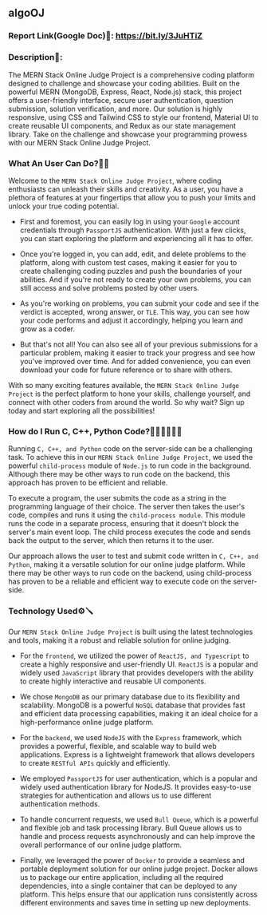 ## algoOJ

### Report Link(Google Doc)🔗: https://bit.ly/3JuHTiZ

### Description📄:
The MERN Stack Online Judge Project is a comprehensive coding platform designed to challenge and showcase your coding abilities. Built on the powerful MERN (MongoDB, Express, React, Node.js) stack, this project offers a user-friendly interface, secure user authentication, question submission, solution verification, and more. Our solution is highly responsive, using CSS and Tailwind CSS to style our frontend, Material UI to create reusable UI components, and Redux as our state management library. Take on the challenge and showcase your programming prowess with our MERN Stack Online Judge Project.

### What An User Can Do?🤔💭
Welcome to the `MERN Stack Online Judge Project`, where coding enthusiasts can unleash their skills and creativity. As a user, you have a plethora of features at your fingertips that allow you to push your limits and unlock your true coding potential.

  - First and foremost, you can easily log in using your `Google` account credentials through `PassportJS` authentication. With just a few clicks, you can start exploring the platform and experiencing all it has to offer.

  - Once you're logged in, you can add, edit, and delete problems to the platform, along with custom test cases, making it easier for you to create challenging coding puzzles and push the boundaries of your abilities. And if you're not ready to create your own problems, you can still access and solve problems posted by other users.

  - As you're working on problems, you can submit your code and see if the verdict is accepted, wrong answer, or `TLE`. This way, you can see how your code performs and adjust it accordingly, helping you learn and grow as a coder.

  - But that's not all! You can also see all of your previous submissions for a particular problem, making it easier to track your progress and see how you've improved over time. And for added convenience, you can even download your code for future reference or to share with others.

With so many exciting features available, the `MERN Stack Online Judge Project` is the perfect platform to hone your skills, challenge yourself, and connect with other coders from around the world. 
So why wait? Sign up today and start exploring all the possibilities!

### How do I Run C, C++, Python Code?🧑🏻‍💻🏃🏻‍♂️
Running `C, C++, and Python` code on the server-side can be a challenging task. To achieve this in our `MERN Stack Online Judge Project`, we used the powerful `child-process` module of `Node.js` to run code in the background. Although there may be other ways to run code on the backend, this approach has proven to be efficient and reliable.

To execute a program, the user submits the code as a string in the programming language of their choice. The server then takes the user's code, compiles and runs it using the `child-process module`. This module runs the code in a separate process, ensuring that it doesn't block the server's main event loop. The child process executes the code and sends back the output to the server, which then returns it to the user.

Our approach allows the user to test and submit code written in `C, C++, and Python`, making it a versatile solution for our online judge platform. While there may be other ways to run code on the backend, using child-process has proven to be a reliable and efficient way to execute code on the server-side.

### Technology Used⚙️🪛
Our `MERN Stack Online Judge Project` is built using the latest technologies and tools, making it a robust and reliable solution for online judging.

  - For the `frontend`, we utilized the power of `ReactJS, and Typescript` to create a highly responsive and user-friendly UI. `ReactJS` is a popular and widely used `JavaScript` library that provides developers with the ability to create highly interactive and reusable UI components.

  - We chose `MongoDB` as our primary database due to its flexibility and scalability. MongoDB is a powerful `NoSQL` database that provides fast and efficient data processing capabilities, making it an ideal choice for a high-performance online judge platform.

  - For the `backend`, we used `NodeJS` with the `Express` framework, which provides a powerful, flexible, and scalable way to build web applications. Express is a lightweight framework that allows developers to create `RESTful APIs` quickly and efficiently.

  - We employed `PassportJS` for user authentication, which is a popular and widely used authentication library for NodeJS. It provides easy-to-use strategies for authentication and allows us to use different authentication methods.

  - To handle concurrent requests, we used `Bull Queue`, which is a powerful and flexible job and task processing library. Bull Queue allows us to handle and process requests asynchronously and can help improve the overall performance of our online judge platform.

  - Finally, we leveraged the power of `Docker` to provide a seamless and portable deployment solution for our online judge project. Docker allows us to package our entire application, including all the required dependencies, into a single container that can be deployed to any platform. This helps ensure that our application runs consistently across different environments and saves time in setting up new deployments.

<!-- ### How to run it in local machine?
1. <a href="https://docs.docker.com/engine/install/">Install docker</a> if you don't have it installed in your machine.
2. Clone this repo.
3. Run the following command and you are good to go.
   ```
   docker-compose up
   ```
